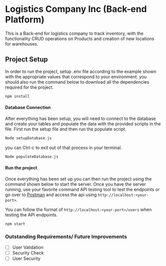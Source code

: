 # Logistics Company Inc (Back-end Platform)

This is a Back-end for logistics company to track inventory, with the functionality CRUD operations on Products and creation of new locations for warehouses.

## Project Setup

In order to run the project, setup .env file according to the example shown with the appropriate values that correspond to your environment. you should also run the command below to download all the dependencies required for the project.

```bash
npm install
```

#### Database Connection

After everything has been setup, you will need to connect to the database and create your tables and populate the data with the provided scripts in the file. First run the setup file and then run the populate script.

```bash
Node setupDatabase.js
```

you can Ctrl-c to exit out of that process in your terminal.

```bash
Node populateDatabase.js
```

#### Run the project

Once everything has been set up you can then run the project using the command shown below to start the server. Once you have the server running, use your favorite command API testing tool to test the endpoints or go over to [Postman](https://www.postman.com/ "Postman's Homepage") and access the api using `http://localhost:<your-port>`.

You can follow the format of `http://localhost:<your-port>/users` when testing the API endpoints.

```bash
npm start
```

### Outstanding Requirements/ Future Improvements

- [ ] User Validation
- [ ] Security Check
- [ ] User Security
